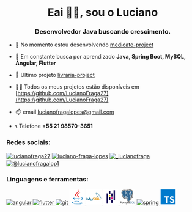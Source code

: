 <h1 align="center">Eai 🤙🏽, sou o Luciano</h1>
<h3 align="center">Desenvolvedor Java buscando crescimento.</h3>

- 🔭 No momento estou desenvolvendo [medicate-project](https://github.com/LucianoFraga27/medicate-project)

- 🌱 Em constante busca por aprendizado **Java, Spring Boot, MySQL, Angular, Flutter**

- 🔎 Ultimo projeto [livraria-project](https://github.com/LucianoFraga27/livraria-project)

- 👨‍💻 Todos os meus projetos estão disponíveis em [https://github.com/LucianoFraga27](https://github.com/LucianoFraga27)

- 📫 email [lucianofragalopes@gmail.com](lucianofragalopes@gmail.com)

- 📞 Telefone **+55 21 98570-3651**

<h3 align="left">Redes sociais:</h3>
<p align="left">
<a href="https://twitter.com/lucianofraga27" target="blank"><img align="center" src="https://raw.githubusercontent.com/rahuldkjain/github-profile-readme-generator/master/src/images/icons/Social/twitter.svg" alt="lucianofraga27" height="30" width="40" /></a>
<a href="https://linkedin.com/in/luciano-fraga-lopes" target="blank"><img align="center" src="https://raw.githubusercontent.com/rahuldkjain/github-profile-readme-generator/master/src/images/icons/Social/linked-in-alt.svg" alt="luciano-fraga-lopes" height="30" width="40" /></a>
<a href="https://instagram.com/_lucianofraga" target="blank"><img align="center" src="https://raw.githubusercontent.com/rahuldkjain/github-profile-readme-generator/master/src/images/icons/Social/instagram.svg" alt="_lucianofraga" height="30" width="40" /></a>
<a href="https://www.hackerearth.com/@lucianofragalop1" target="blank"><img align="center" src="https://raw.githubusercontent.com/rahuldkjain/github-profile-readme-generator/master/src/images/icons/Social/hackerearth.svg" alt="@lucianofragalop1" height="30" width="40" /></a>
</p>

<h3 align="left">Linguagens e ferramentas:</h3>
<p align="left"> <a href="https://angular.io" target="_blank" rel="noreferrer"> <img src="https://angular.io/assets/images/logos/angular/angular.svg" alt="angular" width="40" height="40"/> </a> <a href="https://flutter.dev" target="_blank" rel="noreferrer"> <img src="https://www.vectorlogo.zone/logos/flutterio/flutterio-icon.svg" alt="flutter" width="40" height="40"/> </a> <a href="https://git-scm.com/" target="_blank" rel="noreferrer"> <img src="https://www.vectorlogo.zone/logos/git-scm/git-scm-icon.svg" alt="git" width="40" height="40"/> </a> <a href="https://www.java.com" target="_blank" rel="noreferrer"> <img src="https://raw.githubusercontent.com/devicons/devicon/master/icons/java/java-original.svg" alt="java" width="40" height="40"/> </a> <a href="https://www.mysql.com/" target="_blank" rel="noreferrer"> <img src="https://raw.githubusercontent.com/devicons/devicon/master/icons/mysql/mysql-original-wordmark.svg" alt="mysql" width="40" height="40"/> </a> <a href="https://pandas.pydata.org/" target="_blank" rel="noreferrer"> <img src="https://raw.githubusercontent.com/devicons/devicon/2ae2a900d2f041da66e950e4d48052658d850630/icons/pandas/pandas-original.svg" alt="pandas" width="40" height="40"/> </a> <a href="https://www.postgresql.org" target="_blank" rel="noreferrer"> <img src="https://raw.githubusercontent.com/devicons/devicon/master/icons/postgresql/postgresql-original-wordmark.svg" alt="postgresql" width="40" height="40"/> </a> <a href="https://spring.io/" target="_blank" rel="noreferrer"> <img src="https://www.vectorlogo.zone/logos/springio/springio-icon.svg" alt="spring" width="40" height="40"/> </a> <a href="https://www.typescriptlang.org/" target="_blank" rel="noreferrer"> <img src="https://raw.githubusercontent.com/devicons/devicon/master/icons/typescript/typescript-original.svg" alt="typescript" width="40" height="40"/> </a> </p>
